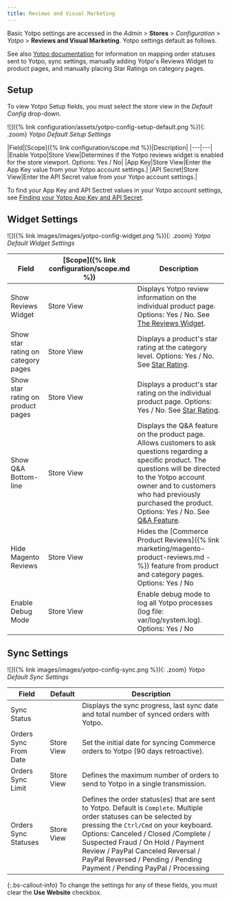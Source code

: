 ```yaml
---
title: Reviews and Visual Marketing
---
```


Basic Yotpo settings are accessed in the _Admin_ > **Stores** > _Configuration_ > _Yotpo_ > **Reviews and Visual Marketing**. Yotpo settings default as follows.

See also [Yotpo documentation](https://support.yotpo.com/en/article/setting-up-yotpo-on-magento-v22-and-above) for information on mapping order statuses sent to Yotpo, sync settings, manually adding Yotpo's Reviews Widget to product pages, and manually placing Star Ratings on category pages.

## Setup

To view Yotpo Setup fields, you must select the store view in the _Default Config_ drop-down.

![]({% link configuration/assets/yotpo-config-setup-default.png %}){: .zoom}
_Yotpo Default Setup Settings_

|Field|[Scope]({% link configuration/scope.md %})|Description|
|---|---|
|Enable Yotpo|Store View|Determines if the Yotpo reviews widget is enabled for the store viewport. Options: Yes / No|
|App Key|Store View|Enter the App Key value from your Yotpo account settings.|
|API Secret|Store View|Enter the API Secret value from your Yotpo account settings.|

To find your App Key and API Sectret values in your Yotpo account settings, see [Finding your Yotpo App Key and API Secret](https://support.yotpo.com/en/article/finding-your-yotpo-app-key-and-api-secret).

## Widget Settings

![]({% link images/images/yotpo-config-widget.png %}){: .zoom}
_Yotpo Default Widget Settings_

|Field|[Scope]({% link configuration/scope.md %})|Description|
|---|---|---|
|Show Reviews Widget|Store View|Displays Yotpo review information on the individual product page. Options: Yes / No. See [The Reviews Widget](https://support.yotpo.com/en/article/the-reviews-widget-7793371).|
|Show star rating on category pages|Store View|Displays a product's star rating at the category level. Options: Yes / No. See [Star Rating](https://support.yotpo.com/en/article/star-rating).|
|Show star rating on product pages|Store View|Displays a product's star rating on the individual product page. Options: Yes / No. See [Star Rating](https://support.yotpo.com/en/article/star-rating). |
|Show Q&A Bottom-line|Store View|Displays the Q&A feature on the product page. Allows customers to ask questions regarding a specific product. The questions will be directed to the Yotpo account owner and to customers who had previously purchased the product. Options: Yes / No. See [Q&A Feature](https://support.yotpo.com/en/article/questions-answers-feature).|
|Hide Magento Reviews|Store View|Hides the [Commerce Product Reviews]({% link marketing/magento-product-reviews.md -%}) feature from product and category pages. Options: Yes / No|
|Enable Debug Mode|Store View|Enable debug mode to log all Yotpo processes (log file: var/log/system.log). Options: Yes / No|

## Sync Settings

![]({% link images/images/yotpo-config-sync.png %}){: .zoom}
_Yotpo Default Sync Settings_

|Field|Default|Description|
|---|---|---|
|Sync Status||Displays the sync progress, last sync date and total number of synced orders with Yotpo.|
|Orders Sync From Date|Store View|Set the initial date for syncing Commerce orders to Yotpo (90 days retroactive).|
|Orders Sync Limit|Store View|Defines the maximum number of orders to send to Yotpo in a single transmission.|
|Orders Sync Statuses|Store View|Defines the order status(es) that are sent to Yotpo. Default is `Complete`. Multiple order statuses can be selected by pressing the `Ctrl/Cmd` on your keyboard. Options: Canceled / Closed /Complete / Suspected Fraud / On Hold / Payment Review / PayPal Canceled Reversal / PayPal Reversed / Pending / Pending Payment / Pending PayPal / Processing|

{:.bs-callout-info}
To change the settings for any of these fields, you must clear the **Use Website** checkbox.
